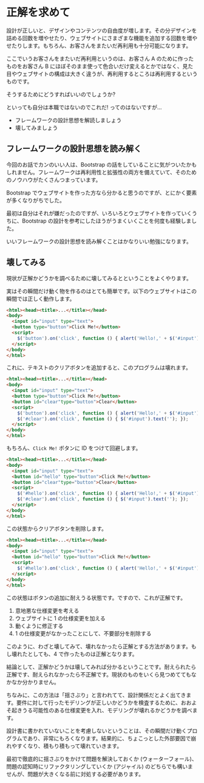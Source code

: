 # 正解を求めて
設計が正しいと、デザインやコンテンツの自由度が増します。その分デザインを詰める回数を増やせたり、ウェブサイトにさまざまな機能を追加する回数を増やせたりします。もちろん、お客さんをまたいだ再利用も十分可能になります。

ここでいうお客さんをまたいだ再利用というのは、お客さん A のために作ったものをお客さん B にほぼそのまま使って色合いだけ変えるとかではなく、見た目やウェブサイトの構成は大きく違うが、再利用するところは再利用するというものです。

そうするためにどうすればいいのでしょうか?

といっても自分は本職ではないのでこれだ! ってのはないですが...

* フレームワークの設計思想を解読しましょう
* 壊してみましょう


## フレームワークの設計思想を読み解く
今回のお話でカンのいい人は、Bootstrap の話をしていることに気がついたかもしれません。フレームワークは再利用性と拡張性の両方を備えていて、そのためのノウハウがたくさんつまっています。

Bootstrap でウェブサイトを作った方なら分かると思うのですが、とにかく要素が多くなりがちでした。

最初は自分はそれが嫌だったのですが、いろいろとウェブサイトを作っていくうちに、Bootstrap の設計を参考にしたほうがうまくいくことを何度も経験しました。

いいフレームワークの設計思想を読み解くことはかなりいい勉強になります。


## 壊してみる
現状が正解かどうかを調べるために壊してみるとということをよくやります。

実はその瞬間だけ動く物を作るのはとても簡単です。以下のウェブサイトはこの瞬間では正しく動作します。

```html
<html><head><title>...</title></head>
<body>
  <input id="input" type="text">
  <button type="button">Click Me!</button>
  <script>
    $('button').on('click', function () { alert('Hello!,' + $('#input').text()); });
  </script>
</body>
</html>
```

これに、テキストのクリアボタンを追加すると、このプログラムは壊れます。

```html
<html><head><title>...</title></head>
<body>
  <input id="input" type="text">
  <button type="button">Click Me!</button>
  <button id="clear"type="button">Clear</button>
  <script>
    $('button').on('click', function () { alert('Hello!,' + $('#input').text()); });
    $('#clear').on('click', function () { $('#input').text(''); });
  </script>
</body>
</html>
```

もちろん、`Click Me!` ボタンに ID をつけて回避します。

```html
<html><head><title>...</title></head>
<body>
  <input id="input" type="text">
  <button id="hello" type="button">Click Me!</button>
  <button id="clear"type="button">Clear</button>
  <script>
    $('#hello').on('click', function () { alert('Hello!,' + $('#input').text()); });
    $('#clear').on('click', function () { $('#input').text(''); });
  </script>
</body>
</html>
```

この状態からクリアボタンを削除します。

```html
<html><head><title>...</title></head>
<body>
  <input id="input" type="text">
  <button id="hello" type="button">Click Me!</button>
  <script>
    $('#hello').on('click', function () { alert('Hello!,' + $('#input').text()); });
  </script>
</body>
</html>
```

この状態はボタンの追加に耐えうる状態です。ですので、これが正解です。

1. 意地悪な仕様変更を考える
2. ウェブサイトに 1 の仕様変更を加える
3. 動くように修正する
4. 1 の仕様変更がなかったことにして、不要部分を削除する

このように、わざと壊してみて、壊れなかったら正解とする方法があります。もし壊れたとしても、4 で作ったものは正解となります。

結論として、正解かどうかは壊してみれば分かるということです。耐えられたら正解です、耐えられなかったら不正解です。現状のものをいくら見つめててもなかなか分かりません。

ちなみに、この方法は「揺さぶり」と言われてて、設計関係だとよく出てきます。要件に対して行ったモデリングが正しいかどうかを検査するために、おおよそ起きうる可能性のある仕様変更を入れ、モデリングが壊れるかどうかを調べます。

設計書に書かれていないことを考慮しないということは、その瞬間だけ動くプログラムであり、非常にもろくなります。結果的に、ちょこっとした外部要因で崩れやすくなり、積もり積もって壊れていきます。

最初で徹底的に揺さぶりをかけて問題を解決しておくか (ウォーターフォール)、問題の認知時にリファクタリングしていくか (アジャイル) のどちらでも構いませんが、問題が大きくなる前に対処する必要があります。
